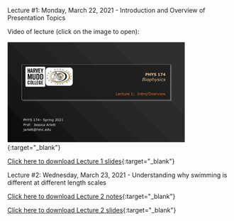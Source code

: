Lecture #1: Monday, March 22, 2021 - Introduction and Overview of Presentation Topics

Video of lecture (click on the image to open):

[<img src="images/Ph174-lect1.png" alt="intro" width="400"/>](https://drive.google.com/file/d/1UQvSS9e-fB56iaaZ6GmNFWkBDsYrd9M8/view?usp=sharing){:target="_blank"} 

[Click here to download Lecture 1 slides](https://drive.google.com/file/d/1j4kWxab2vvs-LTymFc3YzUSofVjUYalJ/view?usp=sharing){:target="_blank"}


Lecture #2: Wednesday, March 23, 2021 - Understanding why swimming is different at different length scales


[Click here to download Lecture 2 notes](https://drive.google.com/file/d/1j4kWxab2vvs-LTymFc3YzUSofVjUYalJ/view?usp=sharing){:target="_blank"}

[Click here to download Lecture 2 slides](https://drive.google.com/file/d/1j4kWxab2vvs-LTymFc3YzUSofVjUYalJ/view?usp=sharing){:target="_blank"}